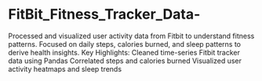 # FitBit_Fitness_Tracker_Data-
Processed and visualized user activity data from Fitbit to understand fitness patterns. Focused on daily steps, calories burned, and sleep patterns to derive health insights.  Key Highlights:  Cleaned time-series Fitbit tracker data using Pandas  Correlated steps and calories burned  Visualized user activity heatmaps and sleep trends
